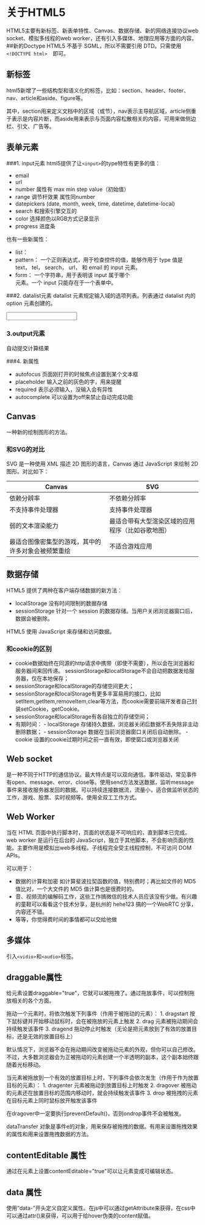 # 关于HTML5

HTML5主要有新标签、新表单特性、Canvas、数据存储、新的网络连接协议web socket、模拟多线程的web worker，还有引入多媒体、地理应用等方面的内容。
##新的Doctype
HTML5 不基于 SGML，所以不需要引用 DTD。只需使用```<!DOCTYPE html>  ```即可。
## 新标签
html5新增了一些结构型和语义化的标签，比如：section、header、footer、nav、article和aside、figure等。

其中，section用来定义文档中的区域（或节），nav表示主导航区域，article侧重于表示是内容片断，而aside用来表示与页面内容松散相关的内容，可用来做侧边栏、引文、广告等。

## 表单元素
###1. input元素
html5提供了让```<input>```的type特性有更多的值：

- email
- url
- number 属性有 max min step value（初始值）
- range 调节杆效果 属性同number
- datepickers (date, month, week, time, datetime, datetime-local)
- search 和搜索引擎交互的
- color 选择颜色以RGB方式记录显示
- progress 进度条
 
也有一些新属性：

- list： <datalist> 元素的 ID，该元素的内容，<option> 元素被用作提示信息，会在 input 的建议区域作为提议显示出来。
- pattern： 一个正则表达式，用于检查控件的值，能够作用于 type 值是 text， tel， search， url， 和 email 的 input 元素。
- form： 一个字符串，用于表明该 input 属于哪个 <form> 元素。一个 input 只能存在于一个表单中。

###2. datalist元素
datalist 元素规定输入域的选项列表。列表通过 datalist 内的 option 元素创建的。

<input id="awardWon" name="awardWon" type="text" list="awards">
<datalist id="awards">
  <select>
    <option value="Best Picture"></option>
    <option value="Best Director"></option>
  </select>
</datalist>

### 3.output元素
自动提交计算结果

###4. 新属性
- autofocus 页面刚打开的时候焦点设置到某个文本框
- placeholder 输入之前的灰色的字，用来提醒
- required 表示必须输入，没输入会有异性
- autocomplete 可以设置为off来禁止自动完成功能

## Canvas 
一种新的绘制图形的方法。

### 和SVG的对比

SVG 是一种使用 XML 描述 2D 图形的语言，Canvas 通过 JavaScript 来绘制 2D 图形。对比如下：

| Canvas | SVG |
|-- | -- |
|依赖分辨率|不依赖分辨率|
|不支持事件处理器|支持事件处理器|
|弱的文本渲染能力|最适合带有大型渲染区域的应用程序（比如谷歌地图）|
|最适合图像密集型的游戏，其中的许多对象会被频繁重绘|不适合游戏应用|

## 数据存储
HTML5 提供了两种在客户端存储数据的新方法：
- localStorage  没有时间限制的数据存储
- sessionStorage  针对一个 session 的数据存储。当用户关闭浏览器窗口后，数据会被删除。

HTML5 使用 JavaScript 来存储和访问数据。

### 和cookie的区别
   - cookie数据始终在同源的http请求中携带（即使不需要），所以会在浏览器和服务器间来回传递。 sessionStorage和localStorage不会自动把数据发给服务器，仅在本地保存；
   - sessionStorage和localStorage的存储空间更大；
   - sessionStorage和localStorage有更多丰富易用的接口，比如setItem,getItem,removeItem,clear等方法，而cookie需要前端开发者自己封装setCookie，getCookie。
   - sessionStorage和localStorage有各自独立的存储空间；
   - 有期时间：
    - localStorage    存储持久数据，浏览器关闭后数据不丢失除非主动删除数据；
    - sessionStorage  数据在当前浏览器窗口关闭后自动删除。
    - cookie          设置的cookie过期时间之前一直有效，即使窗口或浏览器关闭

## Web socket
是一种不同于HTTP的通信协议。最大特点是可以双向通信。事件驱动，常见事件有open、message、error、close等。使用send方法发送数据，监听message事件来接收服务器发回的数据。可以持续连接数据流，流量小，适合做监听状态的工作，游戏、股票、实时视频等。使用全双工工作方式。



## Web Worker
当在 HTML 页面中执行脚本时，页面的状态是不可响应的，直到脚本已完成。
web worker 是运行在后台的 JavaScript，独立于其他脚本，不会影响页面的性能。主要作用是模拟出web多线程。子线程完全受主线程控制，不可访问 DOM APIs。

可以用于：
- 数据的计算和加密 如计算斐波拉契函数的值，特别费时；再比如文件的 MD5 值比对，一个大文件的 MD5 值计算也是很费时的。
- 音、视频流的编解码工作，这些工作搞微信的技术人员应该没有少做。有兴趣的童鞋可以看看这个技术分享，是杭州的 hehe123 搞的一个WebRTC 分享，内容还不错。
- 等等，你觉得费时间的事情都可以交给他做

## 多媒体
引入```<vidio>```和```<audio>```标签。

## draggable属性
给元素设置draggable="true"，它就可以被拖拽了。通过拖放事件，可以控制拖放相关的各个方面。

拖动一个元素时，将依次触发下列事件（作用于被拖动的元素）：
	1. dragstart 按下鼠标键并开始移动鼠标时，会在被拖放的元素上触发
	2. drag 元素被拖动期间会持续触发该事件
	3. dragend 拖动停止时触发（无论是把元素放到了有效的放置目标，还是无效的放置目标上）

默认情况下，浏览器不会在拖动期间改变被拖动元素的外观，但你可以自己修改。不过，大多数浏览器会为正被拖动的元素创建一个半透明的副本，这个副本始终跟随着光标移动。

当元素被拖放到一个有效的放置目标上时，下列事件会依次发生（作用于作为放置目标的元素）：
	1. dragenter 元素被拖动到放置目标上时触发
	2. dragover 被拖动的元素还在放置目标的范围内移动时，就会持续触发该事件
	3. drop 被拖拽的元素在目标元素上同时鼠标放开触发该事件
	
在dragover中一定要执行preventDefault()，否则ondrop事件不会被触发。

dataTransfer 对象是事件e的对象，用来保存被拖拽的数据。有用来设置拖拽效果的属性和用来设置拖拽数据的方法。

## contentEditable 属性
通过在元素上设置contentEditable="true"可以让元素变成可编辑状态。

## data 属性
使用“data-”开头定义自定义属性。在js中可以通过getAttribute来获得，在css中可以通过attr()来获得，可以用于给hover伪类的content赋值。